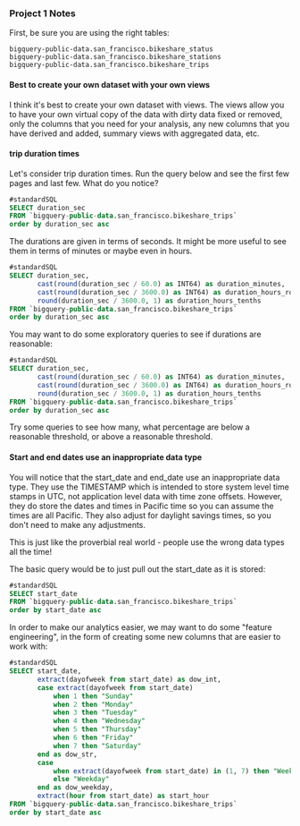 ### Project 1 Notes

First, be sure you are using the right tables:
```
bigquery-public-data.san_francisco.bikeshare_status
bigquery-public-data.san_francisco.bikeshare_stations
bigquery-public-data.san_francisco.bikeshare_trips
```

#### Best to create your own dataset with your own views

I think it's best to create your own dataset with views.  The views allow you to have your own virtual copy of the data with dirty data fixed or removed, only the columns that you need for your analysis, any new columns that you have derived and added, summary views with aggregated data, etc.

#### trip duration times

Let's consider trip duration times. Run the query below and see the first few pages and last few.  What do you notice?

```sql
#standardSQL
SELECT duration_sec
FROM `bigquery-public-data.san_francisco.bikeshare_trips`
order by duration_sec asc
```

The durations are given in terms of seconds.  It might be more useful to see them in terms of minutes or maybe even in hours.

```sql
#standardSQL
SELECT duration_sec, 
       cast(round(duration_sec / 60.0) as INT64) as duration_minutes,
       cast(round(duration_sec / 3600.0) as INT64) as duration_hours_rounded,
       round(duration_sec / 3600.0, 1) as duration_hours_tenths
FROM `bigquery-public-data.san_francisco.bikeshare_trips`
order by duration_sec asc
```

You may want to do some exploratory queries to see if durations are reasonable:

```sql
#standardSQL
SELECT duration_sec, 
       cast(round(duration_sec / 60.0) as INT64) as duration_minutes,
       cast(round(duration_sec / 3600.0) as INT64) as duration_hours_rounded,
       round(duration_sec / 3600.0, 1) as duration_hours_tenths
FROM `bigquery-public-data.san_francisco.bikeshare_trips`
order by duration_sec asc
```

Try some queries to see how many, what percentage are below a reasonable threshold, or above a reasonable threshold.

#### Start and end dates use an inappropriate data type

You will notice that the start_date and end_date use an inappropriate data type.  They use the TIMESTAMP which is intended to store system level time stamps in UTC, not application level data with time zone offsets.  However, they do store the dates and times in Pacific time so you can assume the times are all Pacific. They also adjust for daylight savings times, so you don't need to make any adjustments.  

This is just like the proverbial real world - people use the wrong data types all the time!

The basic query would be to just pull out the start_date as it is stored:

```sql
#standardSQL
SELECT start_date 
FROM `bigquery-public-data.san_francisco.bikeshare_trips`
order by start_date asc
```

In order to make our analytics easier, we may want to do some "feature engineering", in the form of creating some new columns that are easier to work with:

```sql
#standardSQL
SELECT start_date,
       extract(dayofweek from start_date) as dow_int,
       case extract(dayofweek from start_date)
           when 1 then "Sunday"
           when 2 then "Monday"
           when 3 then "Tuesday"
           when 4 then "Wednesday"
           when 5 then "Thursday"
           when 6 then "Friday"
           when 7 then "Saturday"
       end as dow_str,
       case 
           when extract(dayofweek from start_date) in (1, 7) then "Weekend"
           else "Weekday"
       end as dow_weekday,
       extract(hour from start_date) as start_hour
FROM `bigquery-public-data.san_francisco.bikeshare_trips`
order by start_date asc
```
